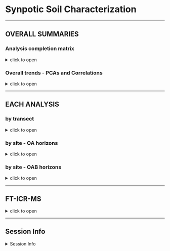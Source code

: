 Synpotic Soil Characterization
================

------------------------------------------------------------------------

## OVERALL SUMMARIES

### Analysis completion matrix

<details>
<summary>
click to open
</summary>

Number of reps available per analysis. Most were 8-9 reps, but some
(e.g. WLE B-horizons) had fewer reps.

| region | site  | transect   | horizon | DIN | Ferrozine | GWC | ICP | Mehlich3 | NPOC |  PH | TCTNTS |  IC |
|:-------|:------|:-----------|:--------|----:|----------:|----:|----:|---------:|-----:|----:|-------:|----:|
| WLE    | CC    | upland     | A       |   9 |         9 |   9 |   9 |        9 |    9 |   9 |      9 |   9 |
| WLE    | CC    | upland     | B       |  NA |        NA |  NA |  NA |       NA |   NA |  NA |      1 |  NA |
| WLE    | CC    | transition | A       |   9 |         9 |   9 |   9 |        9 |    9 |   9 |      9 |   9 |
| WLE    | CC    | wetland    | A       |   9 |         8 |   9 |   9 |        9 |    9 |   9 |      9 |   9 |
| WLE    | OWC   | upland     | A       |   9 |         9 |   9 |   9 |        9 |    9 |   9 |      9 |   9 |
| WLE    | OWC   | upland     | B       |   5 |        NA |   5 |   5 |        5 |    5 |   5 |      5 |   5 |
| WLE    | OWC   | transition | A       |   9 |         9 |   9 |   9 |        9 |    9 |   9 |      8 |   9 |
| WLE    | OWC   | transition | B       |   9 |        NA |   9 |   7 |        9 |    8 |   8 |      9 |   8 |
| WLE    | OWC   | wte        | A       |   9 |         9 |   9 |   9 |        9 |    9 |   9 |      9 |   9 |
| WLE    | OWC   | wetland    | A       |   8 |        NA |   8 |   8 |        8 |    8 |   8 |      8 |   8 |
| WLE    | PR    | upland     | A       |   9 |         9 |   9 |   9 |        6 |    9 |   9 |      9 |   9 |
| WLE    | PR    | upland     | B       |   8 |        NA |   8 |   8 |        8 |    8 |   7 |      8 |   8 |
| WLE    | PR    | transition | A       |   9 |         9 |   9 |   9 |        9 |    9 |   9 |      9 |   9 |
| WLE    | PR    | wetland    | A       |  15 |        15 |  15 |  15 |       15 |   15 |  15 |     15 |  15 |
| CB     | GCREW | upland     | A       |   8 |         8 |   8 |   8 |        8 |    8 |   8 |      8 |  NA |
| CB     | GCREW | upland     | B       |   8 |         5 |   8 |   8 |        8 |    8 |   8 |      8 |  NA |
| CB     | GCREW | transition | A       |   8 |         8 |   8 |   8 |        8 |    8 |   8 |      8 |  NA |
| CB     | GCREW | transition | B       |   8 |         7 |   8 |   8 |        8 |    7 |   8 |      8 |  NA |
| CB     | GCREW | wetland    | A       |   8 |         6 |   8 |   7 |        8 |    8 |   8 |      7 |  NA |
| CB     | GWI   | upland     | O       |   8 |         8 |   9 |   8 |        8 |    8 |   8 |      8 |   8 |
| CB     | GWI   | upland     | A       |   8 |         8 |   8 |   8 |        8 |    8 |   8 |      8 |   8 |
| CB     | GWI   | upland     | B       |   2 |         2 |   2 |   2 |        2 |    2 |   2 |      2 |   2 |
| CB     | GWI   | transition | O       |   8 |         8 |   8 |   8 |        8 |    8 |   8 |      5 |   8 |
| CB     | GWI   | transition | A       |   7 |         7 |   7 |   7 |        7 |    7 |   7 |      7 |   7 |
| CB     | GWI   | wetland    | O       |   8 |         8 |   8 |   8 |        8 |    8 |   8 |      8 |   8 |
| CB     | MSM   | upland     | O       |   8 |         8 |   8 |   8 |        7 |    8 |   8 |      8 |   8 |
| CB     | MSM   | upland     | A       |   2 |         2 |   2 |   2 |        2 |    2 |   2 |      2 |   2 |
| CB     | MSM   | upland     | B       |   8 |         8 |   8 |   8 |        8 |    8 |   8 |      8 |   8 |
| CB     | MSM   | transition | O       |   8 |         8 |   8 |   8 |        8 |    8 |   8 |      7 |   8 |
| CB     | MSM   | transition | B       |   8 |         8 |   8 |   8 |        8 |    8 |   8 |      8 |   8 |
| CB     | MSM   | wetland    | O       |   9 |         9 |   9 |   9 |        9 |    9 |   9 |      9 |   9 |

</details>

### Overall trends - PCAs and Correlations

<details>
<summary>
click to open
</summary>

**PCAs**

![](characterization_report_files/figure-gfm/overall-pca-1.png)<!-- -->

![](characterization_report_files/figure-gfm/overall-pca-regions-1.png)<!-- -->

**CORRELATIONS**

![](characterization_report_files/figure-gfm/correlations-all-1.png)<!-- -->

![](characterization_report_files/figure-gfm/correlations-regions-1.png)<!-- -->

</details>

------------------------------------------------------------------------

## EACH ANALYSIS

### by transect

<details>
<summary>
click to open
</summary>

    ## $gg_gwc

![](characterization_report_files/figure-gfm/by_transect-1.png)<!-- -->

    ## 
    ## $gg_ph

![](characterization_report_files/figure-gfm/by_transect-2.png)<!-- -->

    ## 
    ## $gg_sp_conduc

![](characterization_report_files/figure-gfm/by_transect-3.png)<!-- -->

    ## 
    ## $gg_tc

![](characterization_report_files/figure-gfm/by_transect-4.png)<!-- -->

    ## 
    ## $gg_tn

![](characterization_report_files/figure-gfm/by_transect-5.png)<!-- -->

    ## 
    ## $gg_cn

![](characterization_report_files/figure-gfm/by_transect-6.png)<!-- -->

    ## 
    ## $gg_ts

![](characterization_report_files/figure-gfm/by_transect-7.png)<!-- -->

    ## 
    ## $gg_weoc

![](characterization_report_files/figure-gfm/by_transect-8.png)<!-- -->

    ## 
    ## $gg_din_nh4n

![](characterization_report_files/figure-gfm/by_transect-9.png)<!-- -->

    ## 
    ## $gg_din_no3n

![](characterization_report_files/figure-gfm/by_transect-10.png)<!-- -->

    ## 
    ## $gg_icp_ca

![](characterization_report_files/figure-gfm/by_transect-11.png)<!-- -->

    ## 
    ## $gg_icp_mg

![](characterization_report_files/figure-gfm/by_transect-12.png)<!-- -->

    ## 
    ## $gg_icp_na

![](characterization_report_files/figure-gfm/by_transect-13.png)<!-- -->

    ## 
    ## $gg_icp_k

![](characterization_report_files/figure-gfm/by_transect-14.png)<!-- -->

    ## 
    ## $gg_icp_al

![](characterization_report_files/figure-gfm/by_transect-15.png)<!-- -->

    ## 
    ## $gg_icp_fe

![](characterization_report_files/figure-gfm/by_transect-16.png)<!-- -->

    ## 
    ## $gg_icp_mn

![](characterization_report_files/figure-gfm/by_transect-17.png)<!-- -->

    ## 
    ## $gg_p_mehlich

![](characterization_report_files/figure-gfm/by_transect-18.png)<!-- -->

    ## 
    ## $gg_ferr_fetotal

![](characterization_report_files/figure-gfm/by_transect-19.png)<!-- -->

    ## 
    ## $gg_ferr_fe23

![](characterization_report_files/figure-gfm/by_transect-20.png)<!-- -->

    ## 
    ## $gg_ions_ca

![](characterization_report_files/figure-gfm/by_transect-21.png)<!-- -->

    ## 
    ## $gg_ions_na

![](characterization_report_files/figure-gfm/by_transect-22.png)<!-- -->

    ## 
    ## $gg_ions_mg

![](characterization_report_files/figure-gfm/by_transect-23.png)<!-- -->

    ## 
    ## $gg_ions_k

![](characterization_report_files/figure-gfm/by_transect-24.png)<!-- -->

    ## 
    ## $gg_ions_cl

![](characterization_report_files/figure-gfm/by_transect-25.png)<!-- -->

    ## 
    ## $gg_ions_so4

![](characterization_report_files/figure-gfm/by_transect-26.png)<!-- -->

    ## 
    ## $gg_ions_no3

![](characterization_report_files/figure-gfm/by_transect-27.png)<!-- -->

    ## 
    ## $gg_ions_po4

![](characterization_report_files/figure-gfm/by_transect-28.png)<!-- -->

</details>

### by site - OA horizons

<details>
<summary>
click to open
</summary>

    ## $gg_gwc

![](characterization_report_files/figure-gfm/by_site_oa-1.png)<!-- -->

    ## 
    ## $gg_ph

![](characterization_report_files/figure-gfm/by_site_oa-2.png)<!-- -->

    ## 
    ## $gg_sp_conduc

![](characterization_report_files/figure-gfm/by_site_oa-3.png)<!-- -->

    ## 
    ## $gg_tc

![](characterization_report_files/figure-gfm/by_site_oa-4.png)<!-- -->

    ## 
    ## $gg_tn

![](characterization_report_files/figure-gfm/by_site_oa-5.png)<!-- -->

    ## 
    ## $gg_ts

![](characterization_report_files/figure-gfm/by_site_oa-6.png)<!-- -->

    ## 
    ## $gg_weoc

![](characterization_report_files/figure-gfm/by_site_oa-7.png)<!-- -->

    ## 
    ## $gg_din_nh4n

![](characterization_report_files/figure-gfm/by_site_oa-8.png)<!-- -->

    ## 
    ## $gg_din_no3n

![](characterization_report_files/figure-gfm/by_site_oa-9.png)<!-- -->

    ## 
    ## $gg_icp_ca

![](characterization_report_files/figure-gfm/by_site_oa-10.png)<!-- -->

    ## 
    ## $gg_icp_mg

![](characterization_report_files/figure-gfm/by_site_oa-11.png)<!-- -->

    ## 
    ## $gg_icp_na

![](characterization_report_files/figure-gfm/by_site_oa-12.png)<!-- -->

    ## 
    ## $gg_icp_k

![](characterization_report_files/figure-gfm/by_site_oa-13.png)<!-- -->

    ## 
    ## $gg_icp_al

![](characterization_report_files/figure-gfm/by_site_oa-14.png)<!-- -->

    ## 
    ## $gg_icp_fe

![](characterization_report_files/figure-gfm/by_site_oa-15.png)<!-- -->

    ## 
    ## $gg_icp_mn

![](characterization_report_files/figure-gfm/by_site_oa-16.png)<!-- -->

    ## 
    ## $gg_p_mehlich

![](characterization_report_files/figure-gfm/by_site_oa-17.png)<!-- -->

    ## 
    ## $gg_ferr_fetotal

![](characterization_report_files/figure-gfm/by_site_oa-18.png)<!-- -->

    ## 
    ## $gg_ions_ca

![](characterization_report_files/figure-gfm/by_site_oa-19.png)<!-- -->

    ## 
    ## $gg_ions_na

![](characterization_report_files/figure-gfm/by_site_oa-20.png)<!-- -->

    ## 
    ## $gg_ions_mg

![](characterization_report_files/figure-gfm/by_site_oa-21.png)<!-- -->

    ## 
    ## $gg_ions_k

![](characterization_report_files/figure-gfm/by_site_oa-22.png)<!-- -->

    ## 
    ## $gg_ions_cl

![](characterization_report_files/figure-gfm/by_site_oa-23.png)<!-- -->

    ## 
    ## $gg_ions_so4

![](characterization_report_files/figure-gfm/by_site_oa-24.png)<!-- -->

    ## 
    ## $gg_ions_no3

![](characterization_report_files/figure-gfm/by_site_oa-25.png)<!-- -->

    ## 
    ## $gg_ions_po4

![](characterization_report_files/figure-gfm/by_site_oa-26.png)<!-- -->

</details>

### by site - OAB horizons

<details>
<summary>
click to open
</summary>

    ## $gg_gwc

![](characterization_report_files/figure-gfm/by_site_oab-1.png)<!-- -->

    ## 
    ## $gg_ph

![](characterization_report_files/figure-gfm/by_site_oab-2.png)<!-- -->

    ## 
    ## $gg_sp_conduc

![](characterization_report_files/figure-gfm/by_site_oab-3.png)<!-- -->

    ## 
    ## $gg_tc

![](characterization_report_files/figure-gfm/by_site_oab-4.png)<!-- -->

    ## 
    ## $gg_tn

![](characterization_report_files/figure-gfm/by_site_oab-5.png)<!-- -->

    ## 
    ## $gg_ts

![](characterization_report_files/figure-gfm/by_site_oab-6.png)<!-- -->

    ## 
    ## $gg_weoc

![](characterization_report_files/figure-gfm/by_site_oab-7.png)<!-- -->

    ## 
    ## $gg_din_nh4n

![](characterization_report_files/figure-gfm/by_site_oab-8.png)<!-- -->

    ## 
    ## $gg_din_no3n

![](characterization_report_files/figure-gfm/by_site_oab-9.png)<!-- -->

    ## 
    ## $gg_icp_ca

![](characterization_report_files/figure-gfm/by_site_oab-10.png)<!-- -->

    ## 
    ## $gg_icp_mg

![](characterization_report_files/figure-gfm/by_site_oab-11.png)<!-- -->

    ## 
    ## $gg_icp_na

![](characterization_report_files/figure-gfm/by_site_oab-12.png)<!-- -->

    ## 
    ## $gg_icp_k

![](characterization_report_files/figure-gfm/by_site_oab-13.png)<!-- -->

    ## 
    ## $gg_icp_al

![](characterization_report_files/figure-gfm/by_site_oab-14.png)<!-- -->

    ## 
    ## $gg_icp_fe

![](characterization_report_files/figure-gfm/by_site_oab-15.png)<!-- -->

    ## 
    ## $gg_icp_mn

![](characterization_report_files/figure-gfm/by_site_oab-16.png)<!-- -->

    ## 
    ## $gg_p_mehlich

![](characterization_report_files/figure-gfm/by_site_oab-17.png)<!-- -->

    ## 
    ## $gg_ferr_fetotal

![](characterization_report_files/figure-gfm/by_site_oab-18.png)<!-- -->

    ## 
    ## $gg_ions_ca

![](characterization_report_files/figure-gfm/by_site_oab-19.png)<!-- -->

    ## 
    ## $gg_ions_na

![](characterization_report_files/figure-gfm/by_site_oab-20.png)<!-- -->

    ## 
    ## $gg_ions_mg

![](characterization_report_files/figure-gfm/by_site_oab-21.png)<!-- -->

    ## 
    ## $gg_ions_k

![](characterization_report_files/figure-gfm/by_site_oab-22.png)<!-- -->

    ## 
    ## $gg_ions_cl

![](characterization_report_files/figure-gfm/by_site_oab-23.png)<!-- -->

    ## 
    ## $gg_ions_so4

![](characterization_report_files/figure-gfm/by_site_oab-24.png)<!-- -->

    ## 
    ## $gg_ions_no3

![](characterization_report_files/figure-gfm/by_site_oab-25.png)<!-- -->

    ## 
    ## $gg_ions_po4

![](characterization_report_files/figure-gfm/by_site_oab-26.png)<!-- -->

</details>

------------------------------------------------------------------------

## FT-ICR-MS

<details>
<summary>
click to open
</summary>

![](characterization_report_files/figure-gfm/icr-vk-domains-1.png)<!-- -->

![](characterization_report_files/figure-gfm/icr-vk-wle-1.png)<!-- -->

![](characterization_report_files/figure-gfm/icr-vk-cb-1.png)<!-- -->

![](characterization_report_files/figure-gfm/icr-unique-wle-1.png)<!-- -->

![](characterization_report_files/figure-gfm/icr-unique-cb-1.png)<!-- -->

![](characterization_report_files/figure-gfm/icr-pca-1.png)<!-- -->

![](characterization_report_files/figure-gfm/icr-pca-regions-1.png)<!-- -->

</details>

------------------------------------------------------------------------

## Session Info

<details>
<summary>
Session Info
</summary>

Date run: 2023-01-06

    ## R version 4.2.1 (2022-06-23)
    ## Platform: x86_64-apple-darwin17.0 (64-bit)
    ## Running under: macOS Big Sur ... 10.16
    ## 
    ## Matrix products: default
    ## BLAS:   /Library/Frameworks/R.framework/Versions/4.2/Resources/lib/libRblas.0.dylib
    ## LAPACK: /Library/Frameworks/R.framework/Versions/4.2/Resources/lib/libRlapack.dylib
    ## 
    ## locale:
    ## [1] en_US.UTF-8/en_US.UTF-8/en_US.UTF-8/C/en_US.UTF-8/en_US.UTF-8
    ## 
    ## attached base packages:
    ## [1] stats     graphics  grDevices utils     datasets  methods   base     
    ## 
    ## other attached packages:
    ##  [1] patchwork_1.1.2     vegan_2.6-4         lattice_0.20-45    
    ##  [4] permute_0.9-7       ggbiplot_0.55       googlesheets4_1.0.1
    ##  [7] lubridate_1.8.0     soilpalettes_0.1.0  PNWColors_0.1.0    
    ## [10] magrittr_2.0.3      forcats_0.5.2       stringr_1.4.1      
    ## [13] dplyr_1.0.10        purrr_0.3.4         readr_2.1.3        
    ## [16] tidyr_1.2.1         tibble_3.1.8        ggplot2_3.3.6      
    ## [19] tidyverse_1.3.2     tarchetypes_0.7.2   targets_0.14.0     
    ## 
    ## loaded via a namespace (and not attached):
    ##  [1] httr_1.4.4        jsonlite_1.8.0    splines_4.2.1     modelr_0.1.9     
    ##  [5] assertthat_0.2.1  highr_0.9         base64url_1.4     cellranger_1.1.0 
    ##  [9] yaml_2.3.5        pillar_1.8.1      backports_1.4.1   glue_1.6.2       
    ## [13] digest_0.6.29     rvest_1.0.3       colorspace_2.0-3  htmltools_0.5.3  
    ## [17] Matrix_1.5-1      plyr_1.8.7        pkgconfig_2.0.3   ggcorrplot_0.1.4 
    ## [21] broom_1.0.0       haven_2.5.1       scales_1.2.1      processx_3.7.0   
    ## [25] tzdb_0.3.0        googledrive_2.0.0 mgcv_1.8-40       farver_2.1.1     
    ## [29] generics_0.1.3    ellipsis_0.3.2    withr_2.5.0       cli_3.3.0        
    ## [33] crayon_1.5.1      readxl_1.4.1      evaluate_0.16     ps_1.7.1         
    ## [37] fs_1.5.2          fansi_1.0.3       nlme_3.1-160      MASS_7.3-57      
    ## [41] xml2_1.3.3        tools_4.2.1       data.table_1.14.4 hms_1.1.2        
    ## [45] gargle_1.2.0      lifecycle_1.0.1   munsell_0.5.0     reprex_2.0.2     
    ## [49] cluster_2.1.3     callr_3.7.2       compiler_4.2.1    rlang_1.0.5      
    ## [53] grid_4.2.1        rstudioapi_0.14   igraph_1.3.4      labeling_0.4.2   
    ## [57] rmarkdown_2.16    gtable_0.3.0      codetools_0.2-18  DBI_1.1.3        
    ## [61] R6_2.5.1          knitr_1.40        fastmap_1.1.0     utf8_1.2.2       
    ## [65] stringi_1.7.8     parallel_4.2.1    Rcpp_1.0.9        vctrs_0.4.1      
    ## [69] dbplyr_2.2.1      tidyselect_1.1.2  xfun_0.32

</details>
